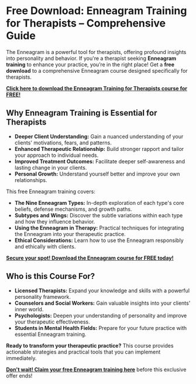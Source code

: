 # Free Download: Enneagram Training for Therapists – Comprehensive Guide

The Enneagram is a powerful tool for therapists, offering profound insights into personality and behavior. If you're a therapist seeking **Enneagram training** to enhance your practice, you’re in the right place! Get a **free download** to a comprehensive Enneagram course designed specifically for therapists.

[**Click here to download the Enneagram Training for Therapists course for FREE!**](https://udemywork.com/enneagram-training-for-therapists)

## Why Enneagram Training is Essential for Therapists

*   **Deeper Client Understanding:** Gain a nuanced understanding of your clients' motivations, fears, and patterns.
*   **Enhanced Therapeutic Relationship:** Build stronger rapport and tailor your approach to individual needs.
*   **Improved Treatment Outcomes:** Facilitate deeper self-awareness and lasting change in your clients.
*   **Personal Growth:** Understand yourself better and improve your own relationships.

This free Enneagram training covers:

*   **The Nine Enneagram Types:** In-depth exploration of each type's core beliefs, defense mechanisms, and growth paths.
*   **Subtypes and Wings:** Discover the subtle variations within each type and how they influence behavior.
*   **Using the Enneagram in Therapy:** Practical techniques for integrating the Enneagram into your therapeutic practice.
*   **Ethical Considerations:** Learn how to use the Enneagram responsibly and ethically with clients.

[**Secure your spot! Download the Enneagram course for FREE today!**](https://udemywork.com/enneagram-training-for-therapists)

## Who is this Course For?

*   **Licensed Therapists:** Expand your knowledge and skills with a powerful personality framework.
*   **Counselors and Social Workers:** Gain valuable insights into your clients' inner world.
*   **Psychologists:** Deepen your understanding of personality and improve your therapeutic effectiveness.
*   **Students in Mental Health Fields:** Prepare for your future practice with essential Enneagram training.

**Ready to transform your therapeutic practice?** This course provides actionable strategies and practical tools that you can implement immediately.

[**Don't wait! Claim your free Enneagram training here**](https://udemywork.com/enneagram-training-for-therapists) before this exclusive offer ends!
